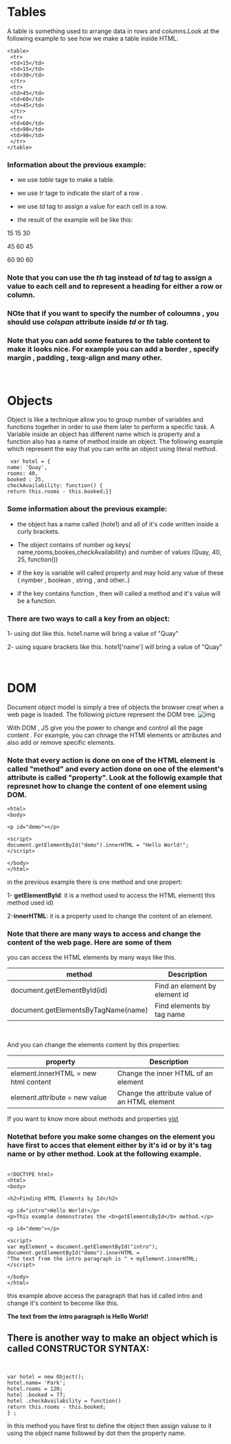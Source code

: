 # Tables
A table is something used to arrange data in rows and columns.Look at the following example to see how we make a table inside HTML.

```
<table>
 <tr>
 <td>15</td>
 <td>15</td>
 <td>30</td>
 </tr>
 <tr>
 <td>45</td>
 <td>60</td>
 <td>45</td>
 </tr>
 <tr>
 <td>60</td>
 <td>90</td>
 <td>90</td> 
 </tr>
</table>
```
### Information about the previous example:
- we use *table* tage to make a table.

- we use *tr* tage to indicate the start of a row .

- we use *td* tag to assign a value for each cell in a row.
- the result of the example will be like this:

15 15 30

45 60 45

60 90 60

### Note that you can use the *th* tag instead of *td* tag to assign a value to each cell and to represent a heading for either a row or column.

### NOte that if you want to specify the number of coloumns , you should use *colspan* attribute inside *td* or *th* tag.

### Note that you can add some features to the table content to make it looks nice. For example you can add a border , specify margin , padding , texg-align and many other.

 &nbsp;

 # Objects 
 
Object is like a technique allow you to group number of variables and functions together in order to use them later to perform a specific task. A Variable inside an object has different name which is property and a function also has a name of method inside an object. The following example which represent the way that you can write an object using literal method.

```
 var hotel = {
name: 'Quay',
rooms: 40,
booked : 25,
checkAvailability: function() {
return this.rooms - this.booked;}}
``` 

### Some information about the previous example:
- the object has a name called (hote1) and all of it's code written inside a curly brackets.

- The object contains of number og keys( name,rooms,bookes,checkAvailability) and number of values (Quay, 40, 25, function())

- if the key is variable will called property and may hold any value of these ( nymber , boolean , string , and other..)

- if the key contains function , then will called a method and it's value will be a function.


### There are two ways to call a key from an object:
1- using dot like this. 
hote1.name  will bring a value of "Quay"

2- using square brackets like this.
hote1['name'] will bring a value of "Quay"

&nbsp;



# DOM
Document object model is simply a tree of objects the browser creat when a web page is loaded. The following picture represent the DOM tree.
![img](https://www.w3schools.com/js/pic_htmltree.gif)

With DOM , JS give you the power to change and control all the page content . For example, you can chnage the HTMl elements or attributes and also add or remove specific elements. 

### Note that every action is done on one of the HTML element is called "method" and every action done on one of the element's attribute is called "property". Look at the followig example that represnet how to change the content of one element using DOM.
```
<html>
<body>

<p id="demo"></p>

<script>
document.getElementById("demo").innerHTML = "Hello World!";
</script>

</body>
</html>
```
in the previous example there is one method and one propert:

1- **getElementById**: it is a method used to access the HTML element( this method used id)

2-**innerHTML**: it is a property used to change the content of an element.

### Note that there are many ways to access and change the content of the web page. Here are some of them 
you can access the HTML elements by many ways like this.

| method                     | Description |
| -----------                | ----------- |
| document.getElementById(id)      | Find an element by element id       |
| document.getElementsByTagName(name)   | Find elements by tag name            | 

&nbsp;

And you can change the elements content by this properties:

| property      | Description |
| ----------- | ----------- |
| element.innerHTML =  new html content      | Change the inner HTML of an element       |
| element.attribute = new value   | Change the attribute value of an HTML element        |


 If you want to know more about methods and properties [vist](https://www.w3schools.com/js/js_htmldom_document.asp)


### Notethat before you make some changes on the element you have first to acces that element either by it's id or by it's tag name or by other method. Look at the following example.
```

<!DOCTYPE html>
<html>
<body>

<h2>Finding HTML Elements by Id</h2>

<p id="intro">Hello World!</p>
<p>This example demonstrates the <b>getElementsById</b> method.</p>

<p id="demo"></p>

<script>
var myElement = document.getElementById("intro");
document.getElementById("demo").innerHTML = 
"The text from the intro paragraph is " + myElement.innerHTML;
</script>

</body>
</html>
```

this example above access the paragraph that has id called intro and change it's content to become like this.


**The text from the intro paragraph is Hello World!**

## There is another way to make an object which is called CONSTRUCTOR SYNTAX:
```


var hotel = new Object();
hotel.name= 'Park';
hotel.rooms = 120;
hotel .booked = 77;
hotel .checkAvailability = function()
return this.rooms - this.booked;
} ; 

```

In this method you have first to define the object then assign valuse to it using the object name followed by dot then the property name.









